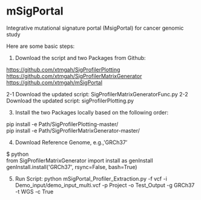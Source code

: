 # mSigPortal
Integrative mutational signature portal (MsigPortal) for cancer genomic study

Here are some basic steps:

1. Download the script and two Packages from Github:

https://github.com/xtmgah/SigProfilerPlotting<br>
https://github.com/xtmgah/SigProfilerMatrixGenerator<br>
https://github.com/xtmgah/mSigPortal

2-1 Download the updated script: SigProfilerMatrixGeneratorFunc.py
2-2 Download the updated script: sigProfilerPlotting.py<br>

3. Install the two Packages locally based on the following order:

pip install -e Path/SigProfilerPlotting-master/ <br>
pip install -e Path/SigProfilerMatrixGenerator-master/


4. Download Reference Genome, e.g.,'GRCh37’  

$ python <br>
from SigProfilerMatrixGenerator import install as genInstall <br>
genInstall.install('GRCh37', rsync=False, bash=True)<br>

 

5. Run Script:
python mSigPortal_Profiler_Extraction.py -f vcf -i Demo_input/demo_input_multi.vcf -p Project -o Test_Output -g GRCh37 -t WGS -c True

 
